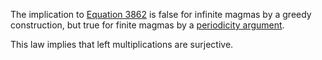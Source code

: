 The implication to [Equation 3862](https://teorth.github.io/equational_theories/implications/?862) is false for infinite magmas by a greedy construction, but true for finite magmas by a [periodicity argument](https://teorth.github.io/equational_theories/blueprint/906-chapter.html).

This law implies that left multiplications are surjective.
